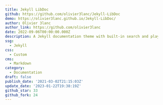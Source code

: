 ```yaml
---
title: Jekyll LibDoc
github: https://github.com/olivier3lanc/Jekyll-LibDoc
demo: https://olivier3lanc.github.io/Jekyll-LibDoc/
author: Olivier 3lanc
author_link: https://github.com/olivier3lanc
date: 2022-09-06T00:00:00.000Z
description: A Jekyll documentation theme with built-in search and playground.
ssg:
  - Jekyll
css:
  - Custom
cms:
  - Markdown
category:
  - Documentation
draft: false
publish_date: '2021-03-02T21:15:03Z'
update_date: '2023-01-22T19:38:19Z'
github_star: 33
github_fork: 24
---
```

